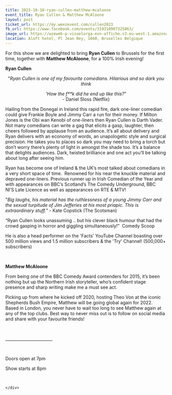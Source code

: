 ```yaml
---
title: 2023-10-10-ryan-cullen-matthew-mcaloone
event_title: Ryan Cullen & Matthew McAloone
layout: post
ticket_url: https://my.weezevent.com/cullen2023
fb_url: https://www.facebook.com/events/319310907325063/
image_url: https://wzeweb-p-visuelorga-evn-affiche.s3.eu-west-1.amazonaws.com/affiche_1026111.jpg
location: Aloft hotel, Pl Jean Rey, 1040, Bruxelles Belgique
---
```

<div><div class="kvgmc6g5 cxmmr5t8 oygrvhab hcukyx3x c1et5uql">
<p>
		For this show we are delighted to bring <strong>Ryan Cullen</strong> to Brussels for the first time, together with <strong>Matthew McAloone</strong>, for a 100% Irish evening!</p>
<p>
<strong>Ryan Cullen</strong></p>
<p align="center">
		"<em>Ryan Cullen is one of my favourite comedians. Hilarious and so dark you think</em></p>
<p align="center">
<em>'How the f**k did he end up like this?</em>"<br>
		- Daniel Sloss (Netflix)</p>
<p>
		Hailing from the Donegal in Ireland this rapid fire, dark one-liner comedian could give Frankie Boyle and Jimmy Carr a run for their money. If Milton Jones is the Obi wan Kenobi of one-liners then Ryan Cullen is Darth Vader. Not many comedians can write a gag that elicits a gasp, laughter, then cheers followed by applause from an audience. It’s all about delivery and Ryan delivers with an economy of words, an unapologetic style and surgical precision. He takes you to places so dark you may need to bring a torch but don’t worry there’s plenty of light in amongst the shade too. It’s a balance that delights audiences. Dark, twisted brilliance and one act you’ll be talking about long after seeing him.</p>
<p>
		Ryan has become one of Ireland &amp; the UK’s most talked about comedians in a very short space of time.  Renowned for his near the knuckle material and depraved one-liners. Previous runner up in Irish Comedian of the Year and with appearances on BBC’s Scotland’s The Comedy Underground, BBC NI’S Late Licence as well as appearances on RTE &amp; MTV!</p>
<p>
		"<em>Big laughs, his material has the ruthlessness of a young Jimmy Carr and the sexual turpitude of Jim Jefferies at his most priapic. This is extraordinary stuff.</em>” - Kate Copstick (The Scotsman)</p>
<p>
		“Ryan Cullen looks unassuming .. but his clever black humour that had the crowd gasping in horror and giggling simultaneously!”  Comedy Scoop</p>
<p>
		He is also a head performer on the 'Facts' YouTube Channel boasting over 500 million views and 1.5 million subscribers &amp; the 'Try' Channel! (500,000+ subscribers)</p>
<p>
		 </p>
<p>
<strong>Matthew McAloone</strong></p>
<p>
		From being one of the BBC Comedy Award contenders for 2015, it’s been nothing but up the Northern Irish storyteller, who’s confident stage presence and sharp writing make me a must see act.</p>
<p>
		Picking up from where he kicked off 2020, hosting Theo Von at the iconic Shepherds Bush Empire, Matthew will be going global again for 2022. Based in London, you never have to wait too long to see Matthew again at any of the top clubs. Best way to never miss out is to follow on social media and share with your favourite friends!</p>
<p>
		 </p>
<p>
<span>_______________________</span></p>
</div>
<p>
	 </p>
<p>
	Doors open at 7pm</p>
<p>
	Show starts at 8pm</p>
<p>
	 </p>

    </div>